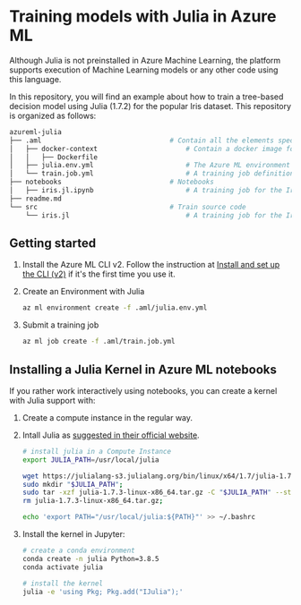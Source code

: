 # Training models with Julia in Azure ML

Although Julia is not preinstalled in Azure Machine Learning, the platform supports execution of Machine Learning models or any other code using this language.

In this repository, you will find an example about how to train a tree-based decision model using Julia (1.7.2) for the popular Iris dataset. This repository is organized as follows:

```bash
azureml-julia
├── .aml                                # Contain all the elements specific for Azure ML
│   ├── docker-context                      # Contain a docker image for running Julia version 1.7.2
│   │   ├── Dockerfile
│   ├── julia.env.yml                       # The Azure ML environment definition
│   └── train.job.yml                       # A training job definition for the Iris dataset problem
├── notebooks                           # Notebooks
│   ├── iris.jl.ipynb                       # A training job for the Iris dataset using Julia in Notebooks
├── readme.md
└── src                                 # Train source code
    └── iris.jl                             # A training job for the Iris dataset using Julia
```

## Getting started

1. Install the Azure ML CLI v2. Follow the instruction at [Install and set up the CLI (v2)](https://docs.microsoft.com/en-us/azure/machine-learning/how-to-configure-cli) if it's the first time you use it.
2. Create an Environment with Julia

    ```bash
    az ml environment create -f .aml/julia.env.yml
    ```

3. Submit a training job

    ```bash
    az ml job create -f .aml/train.job.yml
    ```

## Installing a Julia Kernel in Azure ML notebooks

If you rather work interactively using notebooks, you can create a kernel with Julia support with:

1. Create a compute instance in the regular way.
2. Intall Julia as [suggested in their official website](https://julialang.org/downloads/platform/#linux_and_freebsd). 

    ```bash
    # install julia in a Compute Instance
    export JULIA_PATH=/usr/local/julia

    wget https://julialang-s3.julialang.org/bin/linux/x64/1.7/julia-1.7.3-linux-x86_64.tar.gz
    sudo mkdir "$JULIA_PATH";
    sudo tar -xzf julia-1.7.3-linux-x86_64.tar.gz -C "$JULIA_PATH" --strip-components 1;
    rm julia-1.7.3-linux-x86_64.tar.gz;

    echo 'export PATH="/usr/local/julia:${PATH}"' >> ~/.bashrc
    ```

3. Install the kernel in Jupyter:

    ```bash
    # create a conda environment
    conda create -n julia Python=3.8.5
    conda activate julia

    # install the kernel
    julia -e 'using Pkg; Pkg.add("IJulia");'
    ```